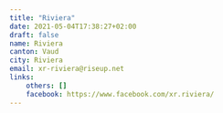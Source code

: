 ```yaml
---
title: "Riviera"
date: 2021-05-04T17:38:27+02:00
draft: false
name: Riviera
canton: Vaud
city: Riviera
email: xr-riviera@riseup.net 
links:
    others: []
    facebook: https://www.facebook.com/xr.riviera/
---
```



